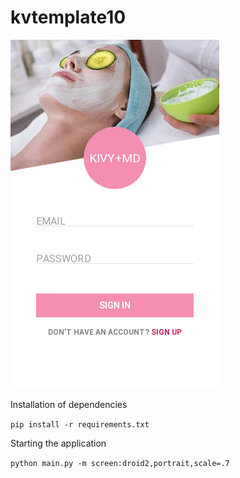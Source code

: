 # kvtemplate10


![](assets/screen.png)


Installation of dependencies

`pip install -r requirements.txt`

Starting the application

`python main.py -m screen:droid2,portrait,scale=.7`

